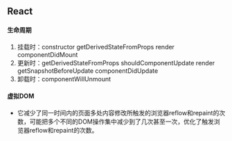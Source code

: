 ## React

#### 生命周期
1. 挂载时：constructor  getDerivedStateFromProps render componentDidMount
2. 更新时：getDerivedStateFromProps shouldComponentUpdate render getSnapshotBeforeUpdate componentDidUpdate    
3. 卸载时：componentWillUnmount

#### 虚拟DOM
* 它减少了同一时间内的页面多处内容修改所触发的浏览器reflow和repaint的次数，可能把多个不同的DOM操作集中减少到了几次甚至一次，优化了触发浏览器reflow和repaint的次数。